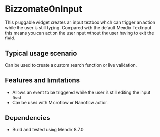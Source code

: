 # BizzomateOnInput
 
This pluggable widget creates an input textbox which can trigger an action while the user is still typing. Compared with the default Mendix TextInput
this means you can act on the user nput wthout the user having to exit the field.

## Typical usage scenario

Can be used to create a custom search function or live validation.

## Features and limitations
* Allows an event to be triggered while the user is still editing the input field
* Can be used with Microflow or Nanoflow action


## Dependencies
* Build and tested using Mendix 8.7.0
 
